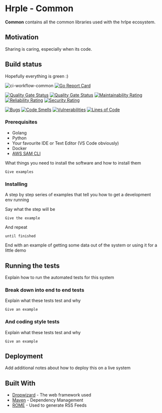 # Hrple - Common

**Common** contains all the common libraries used with the hrlpe ecosystem.

## Motivation

Sharing is caring, especially when its code.

## Build status

Hopefully everything is green :)

![ci-workflow-common](https://github.com/hrple/common/workflows/ci-workflow-common/badge.svg)
[![Go Report Card](https://goreportcard.com/badge/github.com/hrple/common)](https://goreportcard.com/report/github.com/hrple/common)

[![Quality Gate Status](https://sonarcloud.io/api/project_badges/measure?project=hrple_common&metric=alert_status)](https://sonarcloud.io/dashboard?id=hrple_common)
[![Quality Gate Status](https://sonarcloud.io/api/project_badges/measure?project=hrple_common&metric=alert_status)](https://sonarcloud.io/dashboard?id=hrple_common)
[![Maintainability Rating](https://sonarcloud.io/api/project_badges/measure?project=hrple_common&metric=sqale_rating)](https://sonarcloud.io/dashboard?id=hrple_common)
[![Reliability Rating](https://sonarcloud.io/api/project_badges/measure?project=hrple_common&metric=reliability_rating)](https://sonarcloud.io/dashboard?id=hrple_common)
[![Security Rating](https://sonarcloud.io/api/project_badges/measure?project=hrple_common&metric=security_rating)](https://sonarcloud.io/dashboard?id=hrple_common)

[![Bugs](https://sonarcloud.io/api/project_badges/measure?project=hrple_common&metric=bugs)](https://sonarcloud.io/dashboard?id=hrple_common)
[![Code Smells](https://sonarcloud.io/api/project_badges/measure?project=hrple_common&metric=code_smells)](https://sonarcloud.io/dashboard?id=hrple_common)
[![Vulnerabilities](https://sonarcloud.io/api/project_badges/measure?project=hrple_common&metric=vulnerabilities)](https://sonarcloud.io/dashboard?id=hrple_common)
[![Lines of Code](https://sonarcloud.io/api/project_badges/measure?project=hrple_common&metric=ncloc)](https://sonarcloud.io/dashboard?id=hrple_common)

### Prerequisites

- Golang
- Python
- Your favourite IDE or Text Editor (VS Code obviously)
- Docker
- [AWS SAM CLI](https://docs.aws.amazon.com/serverless-application-model/latest/developerguide/serverless-sam-cli-install.html)

What things you need to install the software and how to install them

```
Give examples
```

### Installing

A step by step series of examples that tell you how to get a development env running

Say what the step will be

```
Give the example
```

And repeat

```
until finished
```

End with an example of getting some data out of the system or using it for a little demo

## Running the tests

Explain how to run the automated tests for this system

### Break down into end to end tests

Explain what these tests test and why

```
Give an example
```

### And coding style tests

Explain what these tests test and why

```
Give an example
```

## Deployment

Add additional notes about how to deploy this on a live system

## Built With

- [Dropwizard](http://www.dropwizard.io/1.0.2/docs/) - The web framework used
- [Maven](https://maven.apache.org/) - Dependency Management
- [ROME](https://rometools.github.io/rome/) - Used to generate RSS Feeds